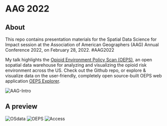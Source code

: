 # AAG 2022

## About

This repo contains presentation materials for the Spatial Data Science for Impact session at the Association of American Geographers (AAG) Annual Conference 2022, on February 28, 2022. #AAG2022

My talk highlights the [Opioid Environment Policy Scan (OEPS)](https://github.com/GeoDaCenter/opioid-policy-scan), an open sopatial data warehouse for analyzing and visualizing the opioid risk environment across the US. Check out the Github repo, or explore & visualize data on the user-friendly, completely open source-built OEPS web application [OEPS Explorer](oeps.ssd.uchicago.edu). 

![AAG-Intro](https://user-images.githubusercontent.com/49726781/156011313-0325a1ae-dda5-4164-8dd3-ffe4a3769831.png)

## A preview

![OSdata](https://user-images.githubusercontent.com/49726781/156011316-3413b3dc-70df-437a-a166-bd6161314886.png)
![OEPS](https://user-images.githubusercontent.com/49726781/156011315-bc309988-f0c3-431c-ac28-0169e9bdfcb8.png)
![Access](https://user-images.githubusercontent.com/49726781/156011314-3ab71dfa-64bb-40dc-9372-432bcac537cb.png)

